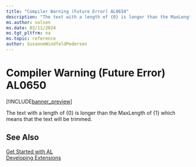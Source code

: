 ```yaml
---
title: "Compiler Warning (Future Error) AL0650"
description: "The text with a length of {0} is longer than the MaxLength of {1} which means that the text will be trimmed."
ms.author: solsen
ms.date: 03/11/2024
ms.tgt_pltfrm: na
ms.topic: reference
author: SusanneWindfeldPedersen
---
```

[//]: # (START>DO_NOT_EDIT)
[//]: # (IMPORTANT:Do not edit any of the content between here and the END>DO_NOT_EDIT.)
[//]: # (Any modifications should be made in the .xml files in the ModernDev repo.)
# Compiler Warning (Future Error) AL0650

[!INCLUDE[banner_preview](../includes/banner_preview.md)]

The text with a length of {0} is longer than the MaxLength of {1} which means that the text will be trimmed.


[//]: # (IMPORTANT: END>DO_NOT_EDIT)
## See Also  
[Get Started with AL](../devenv-get-started.md)  
[Developing Extensions](../devenv-dev-overview.md)  